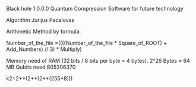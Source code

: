 Black hole 1.0.0.0 Quantum Compression Software for future technology 

Algorithm Jurijus Pacalovas 

Arithmetic Method by formula:

Number_of_the_file =((((Number_of_the_file * Square_of_ROOT) + Add_Numbers) // 3) * Multiply) 

Memory need of RAM (32 bits / 8 bits per byte = 4 bytes). 2^26 Bytes ≈ 64 MB
Qubits need 805306370

k2=2**(2**(2**(255*8)))

